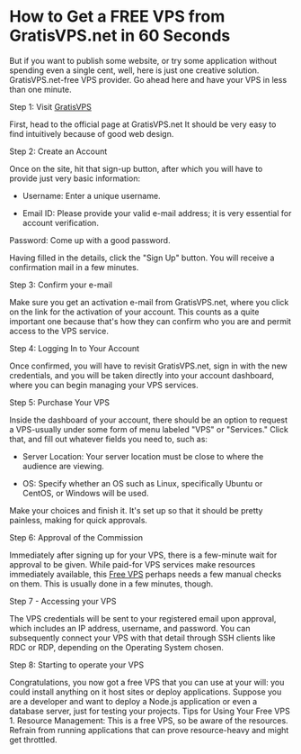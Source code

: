 <h1>How to Get a FREE VPS from GratisVPS.net in 60 Seconds</h1>

But if you want to publish some website, or try some application without spending even a single cent, well, here is just one creative solution. GratisVPS.net-free VPS provider. Go ahead here and have your VPS in less than one minute.

Step 1: Visit <a href="https://gratisvps.net">GratisVPS</a>

First, head to the official page at GratisVPS.net It should be very easy to find intuitively because of good web design.

Step 2: Create an Account

Once on the site, hit that sign-up button, after which you will have to provide just very basic information:

- Username: Enter a unique username.

- Email ID: Please provide your valid e-mail address; it is very essential for account verification.

Password: Come up with a good password.

Having filled in the details, click the "Sign Up" button. You will receive a confirmation mail in a few minutes.

Step 3: Confirm your e-mail

Make sure you get an activation e-mail from GratisVPS.net, where you click on the link for the activation of your account. This counts as a quite important one because that's how they can confirm who you are and permit access to the VPS service.

Step 4: Logging In to Your Account

Once confirmed, you will have to revisit GratisVPS.net, sign in with the new credentials, and you will be taken directly into your account dashboard, where you can begin managing your VPS services.

Step 5: Purchase Your VPS

Inside the dashboard of your account, there should be an option to request a VPS-usually under some form of menu labeled "VPS" or "Services." Click that, and fill out whatever fields you need to, such as:
- Server Location: Your server location must be close to where the audience are viewing.

- OS: Specify whether an OS such as Linux, specifically Ubuntu or CentOS, or Windows will be used.

Make your choices and finish it. It's set up so that it should be pretty painless, making for quick approvals.

Step 6: Approval of the Commission

Immediately after signing up for your VPS, there is a few-minute wait for approval to be given. While paid-for VPS services make resources immediately available, this <a href="https://gratisvps.net">Free VPS</a> perhaps needs a few manual checks on them. This is usually done in a few minutes, though.

Step 7 - Accessing your VPS

The VPS credentials will be sent to your registered email upon approval, which includes an IP address, username, and password. You can subsequently connect your VPS with that detail through SSH clients like RDC or RDP, depending on the Operating System chosen.

Step 8: Starting to operate your VPS

Congratulations, you now got a free VPS that you can use at your will: you could install anything on it host sites or deploy applications. Suppose you are a developer and want to deploy a Node.js application or even a database server, just for testing your projects. Tips for Using Your Free VPS 1. Resource Management: This is a free VPS, so be aware of the resources. Refrain from running applications that can prove resource-heavy and might get throttled.
